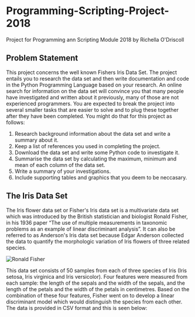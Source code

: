 # Programming-Scripting-Project-2018
Project for Programming ann Scripting Module 2018 by Richella O'Driscoll


## Problem Statement

This project concerns the well known Fishers Iris Data Set. The project entails you to research the data set and then write documentation and code in the Python Programming Language based on your research.
An online search for information on the data set will convince you that many people have investigated and written about it previously, many of those are not experienced programmers. You are expected to break the project into several smaller tasks that are easier to solve and to plug these together after they have been completed. You might do that for this project as follows:

1. Research background information about the data set and write a summary about it.
2. Keep a list of references you used in completing the project.
3. Download the data set and write some Python code to investigate it.
4. Summarise the data set by calculating the maximum, minimum and mean of each column of the data set. 
5. Write a summary of your investigations.
6. Include supporting tables and graphics that you deem to be neccasary.

## The Iris Data Set

The Iris flower data set or Fisher's Iris data set is a multivariate data set which was introduced by the British statistician and biologist Ronald Fisher, in his 1936 paper “The use of multiple measurements in taxonomic problems as an example of linear discriminant analysis”. It can also be referred to as Anderson's Iris data set because Edgar Anderson collected the data to quantify the morphologic variation of Iris flowers of three related species.


![Ronald Fisher](https://www.bing.com/images/search?view=detailV2&ccid=NpzNod9D&id=432D817D4B669C5F2E730A42EB5668AA05E7873E&thid=OIP.NpzNod9DFIWoYNp0YpfD_wHaLd&mediaurl=http%3a%2f%2fwww.42evolution.org%2fwp-content%2fuploads%2f2014%2f07%2fRonald-Fisher-from-Royal-Society.jpg&exph=3331&expw=2154&q=ronald+fisher&simid=607995770239127013&selectedIndex=1&ajaxhist=0)


This data set consists of 50 samples from each of three species of Iris (Iris setosa, Iris virginica and Iris versicolor). Four features were measured from each sample: the length of the sepals and the width of the sepals, and the length of the petals and the width of the petals in centimetres. Based on the combination of these four features, Fisher went on to develop a linear discriminant model which would distinguish the species from each other. The data is provided in CSV format and this is seen below:


